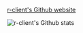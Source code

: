 [r-client's Github website](https://r-client.github.io/)

![r-client's Github stats](https://github-readme-stats.vercel.app/api?username=r-client&show_icons=true&theme=gruvbox)
